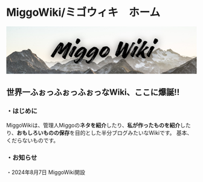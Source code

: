 # MiggoWiki/ミゴウィキ　ホーム
![logo](biglogo.png)
## 世界一ふぉっふぉっふぉっなWiki、ここに爆誕!!
### ・はじめに
MiggoWikiは、管理人Miggoの**ネタを紹介**したり、**私が作ったものを紹介**したり、**おもしろいものの保存**を目的とした半分ブログみたいなWikiです。
基本、くだらないものです。
### ・お知らせ
・2024年8月7日
MiggoWiki開設
